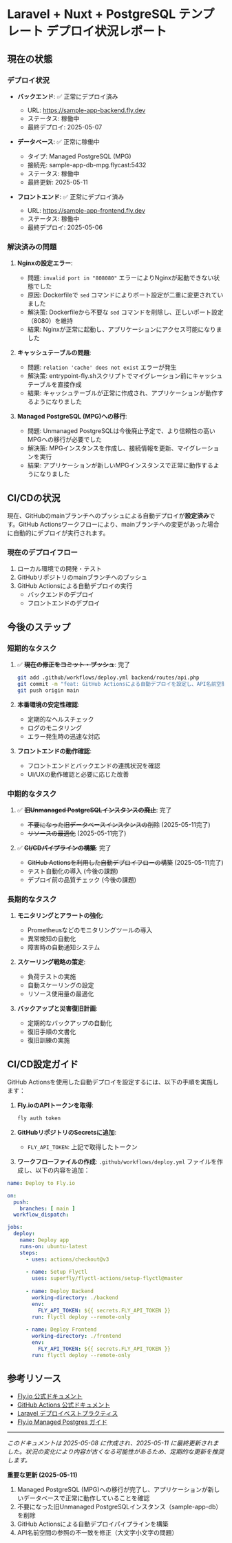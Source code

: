 # Laravel + Nuxt + PostgreSQL テンプレート デプロイ状況レポート

## 現在の状態

### デプロイ状況

- **バックエンド**: ✅ 正常にデプロイ済み
  - URL: https://sample-app-backend.fly.dev
  - ステータス: 稼働中
  - 最終デプロイ: 2025-05-07

- **データベース**: ✅ 正常に稼働中
  - タイプ: Managed PostgreSQL (MPG)
  - 接続先: sample-app-db-mpg.flycast:5432
  - ステータス: 稼働中
  - 最終更新: 2025-05-11

- **フロントエンド**: ✅ 正常にデプロイ済み
  - URL: https://sample-app-frontend.fly.dev
  - ステータス: 稼働中
  - 最終デプロイ: 2025-05-06

### 解決済みの問題

1. **Nginxの設定エラー**: 
   - 問題: `invalid port in "808080"` エラーによりNginxが起動できない状態でした
   - 原因: Dockerfileで `sed` コマンドによりポート設定が二重に変更されていました
   - 解決策: Dockerfileから不要な `sed` コマンドを削除し、正しいポート設定（8080）を維持
   - 結果: Nginxが正常に起動し、アプリケーションにアクセス可能になりました

2. **キャッシュテーブルの問題**:
   - 問題: `relation 'cache' does not exist` エラーが発生
   - 解決策: entrypoint-fly.shスクリプトでマイグレーション前にキャッシュテーブルを直接作成
   - 結果: キャッシュテーブルが正常に作成され、アプリケーションが動作するようになりました

3. **Managed PostgreSQL (MPG)への移行**:
   - 問題: Unmanaged PostgreSQLは今後廃止予定で、より信頼性の高いMPGへの移行が必要でした
   - 解決策: MPGインスタンスを作成し、接続情報を更新、マイグレーションを実行
   - 結果: アプリケーションが新しいMPGインスタンスで正常に動作するようになりました

## CI/CDの状況

現在、GitHubのmainブランチへのプッシュによる自動デプロイが**設定済み**です。GitHub Actionsワークフローにより、mainブランチへの変更があった場合に自動的にデプロイが実行されます。

### 現在のデプロイフロー

1. ローカル環境での開発・テスト
2. GitHubリポジトリのmainブランチへのプッシュ
3. GitHub Actionsによる自動デプロイの実行
   - バックエンドのデプロイ
   - フロントエンドのデプロイ

## 今後のステップ

### 短期的なタスク

1. ✅ **~~現在の修正をコミット・プッシュ~~**: 完了
   ```bash
   git add .github/workflows/deploy.yml backend/routes/api.php
   git commit -m "feat: GitHub Actionsによる自動デプロイを設定し、API名前空間の参照を修正"
   git push origin main
   ```

2. **本番環境の安定性確認**:
   - 定期的なヘルスチェック
   - ログのモニタリング
   - エラー発生時の迅速な対応

3. **フロントエンドの動作確認**:
   - フロントエンドとバックエンドの連携状況を確認
   - UI/UXの動作確認と必要に応じた改善

### 中期的なタスク

1. ✅ **~~旧Unmanaged PostgreSQLインスタンスの廃止~~**: 完了
   - ~~不要になった旧データベースインスタンスの削除~~ (2025-05-11完了)
   - ~~リソースの最適化~~ (2025-05-11完了)

2. ✅ **~~CI/CDパイプラインの構築~~**: 完了
   - ~~GitHub Actionsを利用した自動デプロイフローの構築~~ (2025-05-11完了)
   - テスト自動化の導入 (今後の課題)
   - デプロイ前の品質チェック (今後の課題)

### 長期的なタスク

1. **モニタリングとアラートの強化**:
   - Prometheusなどのモニタリングツールの導入
   - 異常検知の自動化
   - 障害時の自動通知システム

2. **スケーリング戦略の策定**:
   - 負荷テストの実施
   - 自動スケーリングの設定
   - リソース使用量の最適化

3. **バックアップと災害復旧計画**:
   - 定期的なバックアップの自動化
   - 復旧手順の文書化
   - 復旧訓練の実施

## CI/CD設定ガイド

GitHub Actionsを使用した自動デプロイを設定するには、以下の手順を実施します：

1. **Fly.ioのAPIトークンを取得**:
   ```bash
   fly auth token
   ```

2. **GitHubリポジトリのSecretsに追加**:
   - `FLY_API_TOKEN`: 上記で取得したトークン

3. **ワークフローファイルの作成**:
   `.github/workflows/deploy.yml` ファイルを作成し、以下の内容を追加：

```yaml
name: Deploy to Fly.io

on:
  push:
    branches: [ main ]
  workflow_dispatch:

jobs:
  deploy:
    name: Deploy app
    runs-on: ubuntu-latest
    steps:
      - uses: actions/checkout@v3
      
      - name: Setup Flyctl
        uses: superfly/flyctl-actions/setup-flyctl@master
      
      - name: Deploy Backend
        working-directory: ./backend
        env:
          FLY_API_TOKEN: ${{ secrets.FLY_API_TOKEN }}
        run: flyctl deploy --remote-only
      
      - name: Deploy Frontend
        working-directory: ./frontend
        env:
          FLY_API_TOKEN: ${{ secrets.FLY_API_TOKEN }}
        run: flyctl deploy --remote-only
```

## 参考リソース

- [Fly.io 公式ドキュメント](https://fly.io/docs/)
- [GitHub Actions 公式ドキュメント](https://docs.github.com/ja/actions)
- [Laravel デプロイベストプラクティス](https://laravel.com/docs/deployment)
- [Fly.io Managed Postgres ガイド](https://fly.io/docs/postgres/)

---

*このドキュメントは 2025-05-08 に作成され、2025-05-11 に最終更新されました。状況の変化により内容が古くなる可能性があるため、定期的な更新を推奨します。*

**重要な更新 (2025-05-11)**

1. Managed PostgreSQL (MPG)への移行が完了し、アプリケーションが新しいデータベースで正常に動作していることを確認
2. 不要になった旧Unmanaged PostgreSQLインスタンス（sample-app-db）を削除
3. GitHub Actionsによる自動デプロイパイプラインを構築
4. API名前空間の参照の不一致を修正（大文字小文字の問題）
